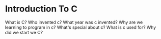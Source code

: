 # Introduction To C 
What is C?
Who invented c?
What year was c invented?
Why are we learning to program in c?
What's special about c?
What is c used for?
Why did we start we C?
